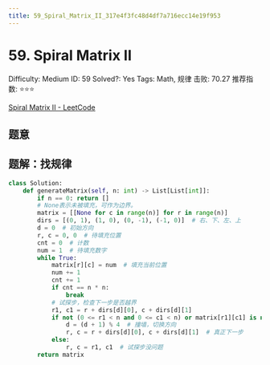 ```yaml
---
title: 59_Spiral_Matrix_II_317e4f3fc48d4df7a716ecc14e19f953
---
```


# 59. Spiral Matrix II

Difficulty: Medium
ID: 59
Solved?: Yes
Tags: Math, 规律
击败: 70.27
推荐指数: ⭐⭐⭐

[Spiral Matrix II - LeetCode](https://leetcode.com/problems/spiral-matrix-ii/)

## 题意

## 题解：找规律

```python
class Solution:
    def generateMatrix(self, n: int) -> List[List[int]]:
        if n == 0: return []
        # None表示未被填充，可作为边界。
        matrix = [[None for c in range(n)] for r in range(n)]
        dirs = [(0, 1), (1, 0), (0, -1), (-1, 0)]  # 右、下、左、上
        d = 0  # 初始方向
        r, c = 0, 0  # 待填充位置
        cnt = 0  # 计数
        num = 1  # 待填充数字
        while True:
            matrix[r][c] = num  # 填充当前位置
            num += 1
            cnt += 1
            if cnt == n * n:
                break
            # 试探步，检查下一步是否越界
            r1, c1 = r + dirs[d][0], c + dirs[d][1]
            if not (0 <= r1 < n and 0 <= c1 < n) or matrix[r1][c1] is not None:
                d = (d + 1) % 4  # 撞墙，切换方向
                r, c = r + dirs[d][0], c + dirs[d][1]  # 真正下一步
            else:
                r, c = r1, c1  # 试探步没问题
        return matrix
```
